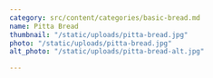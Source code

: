 ```yaml
---
category: src/content/categories/basic-bread.md
name: Pitta Bread
thumbnail: "/static/uploads/pitta-bread.jpg"
photo: "/static/uploads/pitta-bread.jpg"
alt_photo: "/static/uploads/pitta-bread-alt.jpg"

---
```

